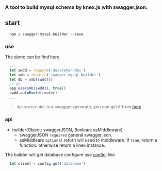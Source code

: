 ### A tool to build mysql schema by knex.js with swagger.json.

## start
~~~
  npm i swagger-mysql-builder --save
~~~

### use
The demo can be find [here](https://github.com/realywithoutname/decorator-doc/tree/develop/example/express).
~~~ javascript
  ...
  let swdd = require('decorator-doc')
  let smb = require('swagger-mysql-builder')
  let db = smb(swdd())
  // or
  app.use(smb(swdd(), true))
  swdd.autoRoute(router)
  ...
~~~
> `decorator-doc` is a swagger generate, you can get it from [here](https://github.com/realywithoutname/decorator-doc)
### api
- builder(Object: swaggerJSON, Boolean: asMiddleware)
  - swaggerJSON `required` general swagger.json.
  - asMiddleare `optional` return will used to middleware. if `true`, return a function. otherwise return a knex instance.

The builder will get database  configure use [config](https://github.com/lorenwest/node-config). like
~~~ javascript
  let client = config.get('database')
~~~